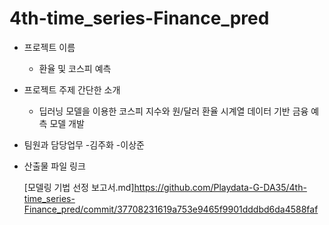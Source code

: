 # 4th-time_series-Finance_pred
- 프로젝트 이름
   - 환율 및 코스피 예측
- 프로젝트 주제 간단한 소개
    - 딥러닝 모델을 이용한 코스피 지수와 원/달러 환율 시계열 데이터 기반 금융 예측 모델 개발
- 팀원과 담당업무
        -김주화
        -이상준
- 산출물 파일 링크

  [모델링 기법 선정 보고서.md]<https://github.com/Playdata-G-DA35/4th-time_series-Finance_pred/commit/37708231619a753e9465f9901dddbd6da4588faf>
